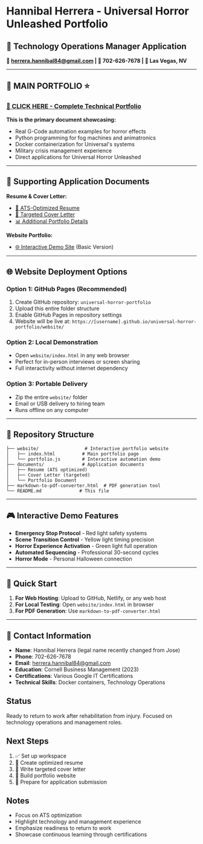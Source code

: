 # Hannibal Herrera - Universal Horror Unleashed Portfolio

## 🎯 Technology Operations Manager Application

**📧 herrera.hannibal84@gmail.com | 📱 702-626-7678 | 📍 Las Vegas, NV**

---

## 🎃 **MAIN PORTFOLIO** ⭐ 
### [📖 CLICK HERE - Complete Technical Portfolio](HANNIBAL_HERRERA_UNIVERSAL_HORROR_PORTFOLIO.md)

**This is the primary document showcasing:**
- Real G-Code automation examples for horror effects
- Python programming for fog machines and animatronics  
- Docker containerization for Universal's systems
- Military crisis management experience
- Direct applications for Universal Horror Unleashed

---

## 📁 Supporting Application Documents

**Resume & Cover Letter:**
- [📄 ATS-Optimized Resume](documents/Hannibal_Herrera_Resume_Universal_Parks_ATS_OPTIMIZED.md)
- [📝 Targeted Cover Letter](documents/Hannibal_Herrera_Cover_Letter_Universal_Parks_TARGETED.md)
- [📊 Additional Portfolio Details](documents/Hannibal_Herrera_Portfolio_Universal_Parks.md)

**Website Portfolio:**
- [🌐 Interactive Demo Site](https://skynetadmin.github.io/Universal-Studios-Portfolio/website/) (Basic Version)

---

## 🌐 Website Deployment Options

### Option 1: GitHub Pages (Recommended)
1. Create GitHub repository: `universal-horror-portfolio`
2. Upload this entire folder structure
3. Enable GitHub Pages in repository settings
4. Website will be live at: `https://[username].github.io/universal-horror-portfolio/website/`

### Option 2: Local Demonstration
- Open `website/index.html` in any web browser
- Perfect for in-person interviews or screen sharing
- Full interactivity without internet dependency

### Option 3: Portable Delivery
- Zip the entire `website/` folder
- Email or USB delivery to hiring team
- Runs offline on any computer

---

## 📁 Repository Structure

```
├── website/                 # Interactive portfolio website
│   ├── index.html          # Main portfolio page
│   └── portfolio.js        # Interactive automation demo
├── documents/              # Application documents
│   ├── Resume (ATS optimized)
│   ├── Cover Letter (targeted)
│   └── Portfolio Document
├── markdown-to-pdf-converter.html  # PDF generation tool
└── README.md              # This file
```

---

## 🎮 Interactive Demo Features

- **Emergency Stop Protocol** - Red light safety systems
- **Scene Transition Control** - Yellow light timing precision  
- **Horror Experience Activation** - Green light full operation
- **Automated Sequencing** - Professional 30-second cycles
- **Horror Mode** - Personal Halloween connection

---

## 🚀 Quick Start

1. **For Web Hosting**: Upload to GitHub, Netlify, or any web host
2. **For Local Testing**: Open `website/index.html` in browser
3. **For PDF Generation**: Use `markdown-to-pdf-converter.html`

---

## 📧 Contact Information
- **Name**: Hannibal Herrera (legal name recently changed from Jose)
- **Phone**: 702-626-7678
- **Email**: herrera.hannibal84@gmail.com
- **Education**: Cornell Business Management (2023)
- **Certifications**: Various Google IT Certifications
- **Technical Skills**: Docker containers, Technology Operations

## Status
Ready to return to work after rehabilitation from injury. Focused on technology operations and management roles.

## Next Steps
1. ✅ Set up workspace
2. 🔄 Create optimized resume
3. 🔄 Write targeted cover letter
4. 🔄 Build portfolio website
5. 🔄 Prepare for application submission

## Notes
- Focus on ATS optimization
- Highlight technology and management experience
- Emphasize readiness to return to work
- Showcase continuous learning through certifications
